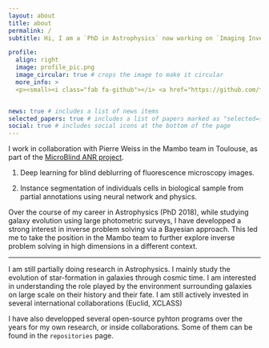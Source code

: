 ```yaml
---
layout: about
title: about
permalink: /
subtitle: Hi, I am a `PhD in Astrophysics` now working on `Imaging Inverse Problems in optical microscopy with deep learning`.

profile:
  align: right
  image: profile_pic.png
  image_circular: true # crops the image to make it circular
  more_info: >
  <p><small><i class="fab fa-github"></i> <a href="https://github.com/fsarron"> @fsarron</a></small></p> 


news: true # includes a list of news items
selected_papers: true # includes a list of papers marked as "selected={true}"
social: true # includes social icons at the bottom of the page
---
```


I work in collaboration with Pierre Weiss in the Mambo team in Toulouse, as part of the [MicroBlind ANR project](https://anr.fr/Project-ANR-21-CE48-0008).

1. Deep learning for blind deblurring of fluorescence microscopy images.

2. Instance segmentation of individuals cells in biological sample from partial annotations using neural network and physics.

Over the course of my career in Astrophysics (PhD 2018), while studying galaxy evolution using large photometric surveys, I have developped a strong interest in inverse problem solving via a Bayesian approach. This led me to take the position in the Mambo team to further explore inverse problem solving in high dimensions in a different context.

---

I am still partially doing research in Astrophysics. I mainly study the evolution of star-formation in galaxies through cosmic time. I am interested in understanding the role played by the environment surrounding galaxies on large scale on their history and their fate. I am still actively invested in several international collaborations (Euclid, XCLASS)

I have also developped several open-source pyhton programs over the years for my own research, or inside collaborations. Some of them can be found in the `repositories` page.
